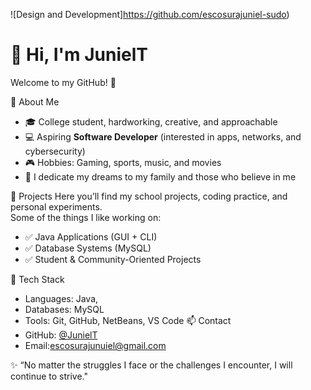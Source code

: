 ![Design and Development]https://github.com/escosurajuniel-sudo)

# 👋 Hi, I'm JunielT

Welcome to my GitHub! 🚀

📌 About Me
- 🎓 College student, hardworking, creative, and approachable  
- 💻 Aspiring **Software Developer** (interested in apps, networks, and cybersecurity)  
- 🎮 Hobbies: Gaming, sports, music, and movies  
- 🌟 I dedicate my dreams to my family and those who believe in me  

 📂 Projects
Here you’ll find my school projects, coding practice, and personal experiments.  
Some of the things I like working on:
- ✅ Java Applications (GUI + CLI)  
- ✅ Database Systems (MySQL)  
- ✅ Student & Community-Oriented Projects  

 🔧 Tech Stack
- Languages: Java, 
- Databases: MySQL  
- Tools: Git, GitHub, NetBeans, VS Code
 📫 Contact
- GitHub: [@JunielT](https://github.com/JunielT)  
- Email:escosurajunuiel@gmail.com

✨ “No matter the struggles I face or the challenges I encounter, I will continue to strive."
